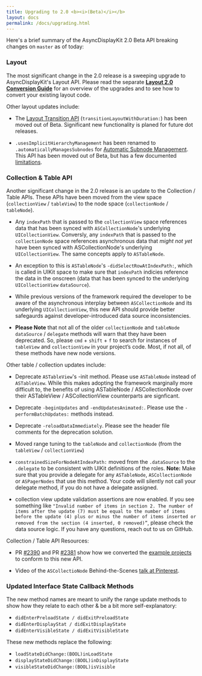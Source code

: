 ```yaml
---
title: Upgrading to 2.0 <b><i>(Beta)</i></b>
layout: docs
permalink: /docs/upgrading.html
---
```


Here's a brief summary of the AsyncDisplayKit 2.0 Beta API breaking changes on `master` as of today:

### Layout

The most significant change in the 2.0 release is a sweeping upgrade to AsyncDisplayKit's Layout API. Please read the separate <a href="layout2-conversion-guide.html"><b>Layout 2.0 Conversion Guide</b></a> for an overview of the upgrades and to see how to convert your existing layout code. 

Other layout updates include:

- The <a href = "layout-transition-api.html">Layout Transition API</a> (`transitionLayoutWithDuration:`) has been moved out of Beta. Significant new functionality is planed for future dot releases. 

- `.usesImplicitHierarchyManagement` has been renamed to `.automaticallyManagesSubnodes` for <a href = "http://asyncdisplaykit.org/docs/implicit-hierarchy-mgmt.html">Automatic Subnode Management</a>. This API has been moved out of Beta, but has a few documented <a href = "">limitations</a>. 

### Collection & Table API

Another significant change in the 2.0 release is an update to the Collection / Table APIs. These APIs have been moved from the view space (`collectionView` / `tableView`) to the node space (`collectionNode` / `tableNode`). 

- Any `indexPath` that is passed to the `collectionView` space references data that has been synced with `ASCollectionNode`'s underlying `UICollectionView`. Conversly, any `indexPath` that is passed to the `collectionNode` space references asynchronous data that *might not yet* have been synced with ASCollectionNode's underlying `UICollectionView`. The same concepts apply to `ASTableNode`.

- An exception to this is `ASTableNode`'s `-didSelectRowAtIndexPath:`, which is called in UIKit space to make sure that `indexPath` indicies reference the data in the onscreen (data that has been synced to the underlying `UICollectionView` `dataSource`).

- While previous versions of the framework required the developer to be aware of the asynchronous interplay between `ASCollectionNode` and its underlying `UICollectionView`, this new API should provide better safegaurds against developer-introduced data source inconsistencies. 

- **Please Note** that not all of the older `collectionNode` and `tableNode` `dataSource` / `delegate` methods will warn that they have been deprecated. So, please `cmd` + `shift` + `f` to search for instances of `tableView` and `collectionView` in your project’s code. Most, if not all, of these methods have new node versions. 

Other table / collection updates include:

- Deprecate `ASTableView`'s -init method. Please use `ASTableNode` instead of `ASTableView`. While this makes adopting the framework marginally more difficult to, the benefits of using ASTableNode / ASCollectionNode over their ASTableView / ASCollectionView counterparts are signficant. 

- Deprecate `-beginUpdates` and `-endUpdatesAnimated:`. Please use the `-performBatchUpdates:` methods instead.

- Deprecate `-reloadDataImmediately`. Please see the header file comments for the deprecation solution.
 
- Moved range tuning to the `tableNode` and `collectionNode` (from the `tableView` / `collectionView`)

- `constrainedSizeForNodeAtIndexPath:` moved from the `.dataSource` to the `.delegate` to be consistent with UIKit definitions of the roles. **Note:** Make sure that you provide a delegate for any `ASTableNode`, `ASCollectionNode` or `ASPagerNodes` that use this method. Your code will silently not call your delegate method, if you do not have a delegate assigned. 

- collection view update validation assertions are now enabled. If you see something like `"Invalid number of items in section 2. The number of items after the update (7) must be equal to the number of items before the update (4) plus or minus the number of items inserted or removed from the section (4 inserted, 0 removed)”`, please check the data source logic. If you have any questions, reach out to us on GitHub. 

Collection / Table API Resources: 

- PR [#2390](https://github.com/facebook/AsyncDisplayKit/pull/2390) and PR [#2381](https://github.com/facebook/AsyncDisplayKit/pull/2381) show how we converted the [example projects](https://github.com/facebook/AsyncDisplayKit/tree/master/examples) to conform to this new API. 

- Video of the `ASCollectioNode` Behind-the-Scenes [talk at Pinterest](https://youtu.be/yuDqvE5n_1g).

### Updated Interface State Callback Methods

The new method names are meant to unify the range update methods to show how they relate to each other & be a bit more self-explanatory:

- `didEnterPreloadState / didExitPreloadState`
- `didEnterDisplayStat / didExitDisplayState`
- `didEnterVisibleState / didExitVisibleState`

These new methods replace the following:

- `loadStateDidChange:(BOOL)inLoadState`
- `displayStateDidChange:(BOOL)inDisplayState`
- `visibleStateDidChange:(BOOL)isVisible`
